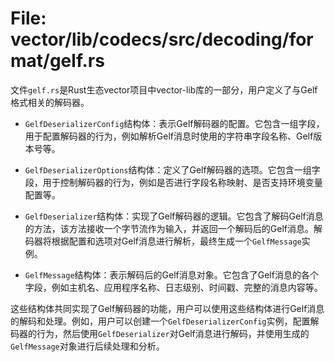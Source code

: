 # File: vector/lib/codecs/src/decoding/format/gelf.rs

文件`gelf.rs`是Rust生态vector项目中vector-lib库的一部分，用户定义了与Gelf格式相关的解码器。

- `GelfDeserializerConfig`结构体：表示Gelf解码器的配置。它包含一组字段，用于配置解码器的行为，例如解析Gelf消息时使用的字符串字段名称、Gelf版本号等。

- `GelfDeserializerOptions`结构体：定义了Gelf解码器的选项。它包含一组字段，用于控制解码器的行为，例如是否进行字段名称映射、是否支持环境变量配置等。

- `GelfDeserializer`结构体：实现了Gelf解码器的逻辑。它包含了解码Gelf消息的方法，该方法接收一个字节流作为输入，并返回一个解码后的Gelf消息。解码器将根据配置和选项对Gelf消息进行解析，最终生成一个`GelfMessage`实例。

- `GelfMessage`结构体：表示解码后的Gelf消息对象。它包含了Gelf消息的各个字段，例如主机名、应用程序名称、日志级别、时间戳、完整的消息内容等。

这些结构体共同实现了Gelf解码器的功能，用户可以使用这些结构体进行Gelf消息的解码和处理。例如，用户可以创建一个`GelfDeserializerConfig`实例，配置解码器的行为，然后使用`GelfDeserializer`对Gelf消息进行解码，并使用生成的`GelfMessage`对象进行后续处理和分析。

